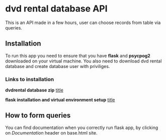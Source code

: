 
# dvd rental database API

This is an API made in a few hours, user can choose records from table via queries.

## Installation 

To run this app you need to ensure that you have **flask** and **psycpog2** downloaded on your virtual machine. You also need to download dvd rental database and create database user with priviliges.

### Links to installation

**dvdrental database zip**
[title](https://www.postgresqltutorial.com/wp-content/uploads/2019/05/dvdrental.zip)

**flask installation and virtual environment setup**
[title](https://flask.palletsprojects.com/en/1.1.x/installation/)

## How to form queries

You can find documentation when you correctly run flask app, by clicking on *Documentation* header on base.html site.

